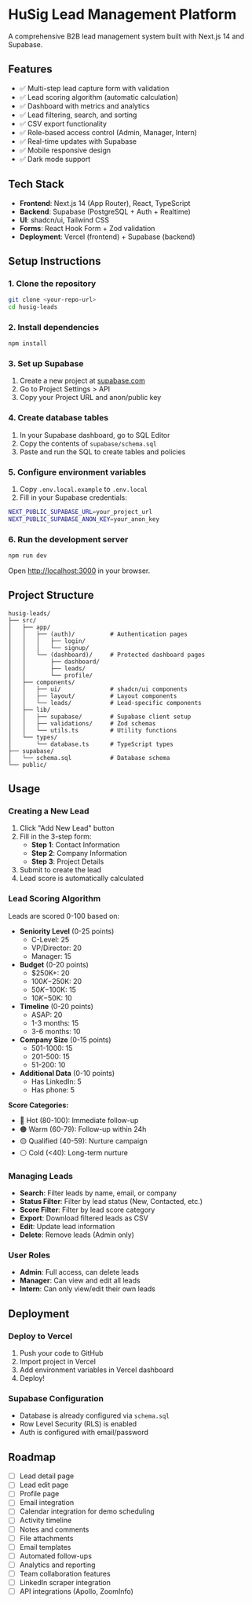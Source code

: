 # HuSig Lead Management Platform

A comprehensive B2B lead management system built with Next.js 14 and Supabase.

## Features

- ✅ Multi-step lead capture form with validation
- ✅ Lead scoring algorithm (automatic calculation)
- ✅ Dashboard with metrics and analytics
- ✅ Lead filtering, search, and sorting
- ✅ CSV export functionality
- ✅ Role-based access control (Admin, Manager, Intern)
- ✅ Real-time updates with Supabase
- ✅ Mobile responsive design
- ✅ Dark mode support

## Tech Stack

- **Frontend**: Next.js 14 (App Router), React, TypeScript
- **Backend**: Supabase (PostgreSQL + Auth + Realtime)
- **UI**: shadcn/ui, Tailwind CSS
- **Forms**: React Hook Form + Zod validation
- **Deployment**: Vercel (frontend) + Supabase (backend)

## Setup Instructions

### 1. Clone the repository

```bash
git clone <your-repo-url>
cd husig-leads
```

### 2. Install dependencies

```bash
npm install
```

### 3. Set up Supabase

1. Create a new project at [supabase.com](https://supabase.com)
2. Go to Project Settings > API
3. Copy your Project URL and anon/public key

### 4. Create database tables

1. In your Supabase dashboard, go to SQL Editor
2. Copy the contents of `supabase/schema.sql`
3. Paste and run the SQL to create tables and policies

### 5. Configure environment variables

1. Copy `.env.local.example` to `.env.local`
2. Fill in your Supabase credentials:

```bash
NEXT_PUBLIC_SUPABASE_URL=your_project_url
NEXT_PUBLIC_SUPABASE_ANON_KEY=your_anon_key
```

### 6. Run the development server

```bash
npm run dev
```

Open [http://localhost:3000](http://localhost:3000) in your browser.

## Project Structure

```
husig-leads/
├── src/
│   ├── app/
│   │   ├── (auth)/          # Authentication pages
│   │   │   ├── login/
│   │   │   └── signup/
│   │   └── (dashboard)/     # Protected dashboard pages
│   │       ├── dashboard/
│   │       ├── leads/
│   │       └── profile/
│   ├── components/
│   │   ├── ui/              # shadcn/ui components
│   │   ├── layout/          # Layout components
│   │   └── leads/           # Lead-specific components
│   ├── lib/
│   │   ├── supabase/        # Supabase client setup
│   │   ├── validations/     # Zod schemas
│   │   └── utils.ts         # Utility functions
│   └── types/
│       └── database.ts      # TypeScript types
├── supabase/
│   └── schema.sql           # Database schema
└── public/
```

## Usage

### Creating a New Lead

1. Click "Add New Lead" button
2. Fill in the 3-step form:
   - **Step 1**: Contact Information
   - **Step 2**: Company Information
   - **Step 3**: Project Details
3. Submit to create the lead
4. Lead score is automatically calculated

### Lead Scoring Algorithm

Leads are scored 0-100 based on:

- **Seniority Level** (0-25 points)
  - C-Level: 25
  - VP/Director: 20
  - Manager: 15
- **Budget** (0-20 points)
  - $250K+: 20
  - $100K-$250K: 20
  - $50K-$100K: 15
  - $10K-$50K: 10
- **Timeline** (0-20 points)
  - ASAP: 20
  - 1-3 months: 15
  - 3-6 months: 10
- **Company Size** (0-15 points)
  - 501-1000: 15
  - 201-500: 15
  - 51-200: 10
- **Additional Data** (0-10 points)
  - Has LinkedIn: 5
  - Has phone: 5

**Score Categories:**
- 🔴 Hot (80-100): Immediate follow-up
- 🟠 Warm (60-79): Follow-up within 24h
- 🟡 Qualified (40-59): Nurture campaign
- ⚪ Cold (<40): Long-term nurture

### Managing Leads

- **Search**: Filter leads by name, email, or company
- **Status Filter**: Filter by lead status (New, Contacted, etc.)
- **Score Filter**: Filter by lead score category
- **Export**: Download filtered leads as CSV
- **Edit**: Update lead information
- **Delete**: Remove leads (Admin only)

### User Roles

- **Admin**: Full access, can delete leads
- **Manager**: Can view and edit all leads
- **Intern**: Can only view/edit their own leads

## Deployment

### Deploy to Vercel

1. Push your code to GitHub
2. Import project in Vercel
3. Add environment variables in Vercel dashboard
4. Deploy!

### Supabase Configuration

- Database is already configured via `schema.sql`
- Row Level Security (RLS) is enabled
- Auth is configured with email/password

## Roadmap

- [ ] Lead detail page
- [ ] Lead edit page
- [ ] Profile page
- [ ] Email integration
- [ ] Calendar integration for demo scheduling
- [ ] Activity timeline
- [ ] Notes and comments
- [ ] File attachments
- [ ] Email templates
- [ ] Automated follow-ups
- [ ] Analytics and reporting
- [ ] Team collaboration features
- [ ] LinkedIn scraper integration
- [ ] API integrations (Apollo, ZoomInfo)
